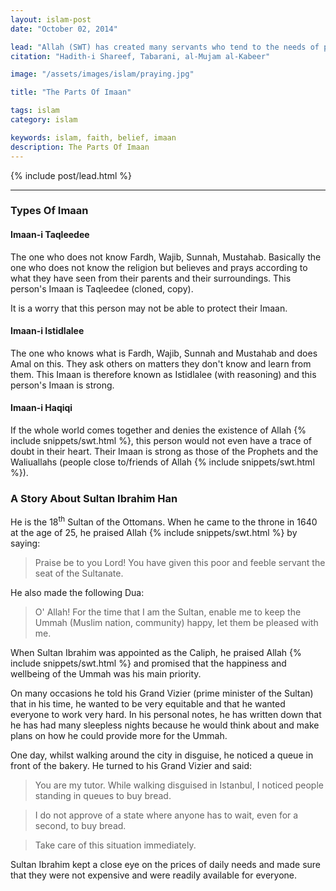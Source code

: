 ```yaml
---
layout: islam-post
date: "October 02, 2014"

lead: "Allah (SWT) has created many servants who tend to the needs of people."
citation: "Hadith-i Shareef, Tabarani, al-Mujam al-Kabeer"

image: "/assets/images/islam/praying.jpg"

title: "The Parts Of Imaan"

tags: islam
category: islam

keywords: islam, faith, belief, imaan
description: The Parts Of Imaan
---
```


{% include post/lead.html %}

***

### Types Of Imaan ###

#### Imaan-i Taqleedee ####

The one who does not know Fardh, Wajib, Sunnah, Mustahab. Basically the one who does not know the religion but believes and prays according to what they have seen from their parents and their surroundings. This person's Imaan is Taqleedee (cloned, copy).

It is a worry that this person may not be able to protect their Imaan.

#### Imaan-i Istidlalee ####

The one who knows what is Fardh, Wajib, Sunnah and Mustahab and does Amal on this. They ask others on matters they don't know and learn from them. This Imaan is therefore known as Istidlalee (with reasoning) and this person's Imaan is strong.

#### Imaan-i Haqiqi ####
If the whole world comes together and denies the existence of Allah {% include snippets/swt.html %}, this person would not even have a trace of doubt in their heart. Their Imaan is strong as those of the Prophets and the Waliuallahs (people close to/friends of Allah {% include snippets/swt.html %}).

### A Story About Sultan Ibrahim Han ###

He is the 18<sup>th</sup> Sultan of the Ottomans. When he came to the throne in 1640 at the age of 25, he praised Allah {% include snippets/swt.html %} by saying:

> Praise be to you Lord! You have given this poor and feeble servant the seat of the Sultanate.

He also made the following Dua:

> O' Allah! For the time that I am the Sultan, enable me to keep the Ummah (Muslim nation, community) happy, let them be pleased with me.

When Sultan Ibrahim was appointed as the Caliph, he praised Allah {% include snippets/swt.html %} and promised that the happiness and wellbeing of the Ummah was his main priority.

On many occasions he told his Grand Vizier (prime minister of the Sultan) that in his time, he wanted to be very equitable and that he wanted everyone to work very hard. In his personal notes, he has written down that he has had many sleepless nights because he would think about and make plans on how he could provide more for the Ummah.

One day, whilst walking around the city in disguise, he noticed a queue in front of the bakery. He turned to his Grand Vizier and said:

> You are my tutor. While walking disguised in Istanbul, I noticed people standing in queues to buy bread.

> I do not approve of a state where anyone has to wait, even for a second, to buy bread.

> Take care of this situation immediately.

Sultan Ibrahim kept a close eye on the prices of daily needs and made sure that they were not expensive and were readily available for everyone.
